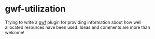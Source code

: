 # gwf-utilization

Trying to write a [gwf](http://gwf.readthedocs.io/en/latest/) plugin for providing information about how well allocated resources have been used. Ideas and comments are more than welcome!
